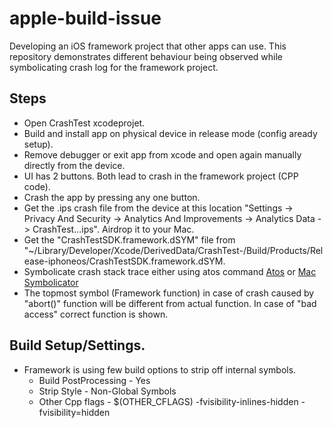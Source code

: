 
# apple-build-issue

Developing an iOS framework project that other apps can use. This repository demonstrates different behaviour being observed while symbolicating crash log for the framework project.

## Steps
* Open CrashTest xcodeprojet.
* Build and install app on physical device in release mode (config aready setup). 
* Remove debugger or exit app from xcode and open again manually directly from the device.
* UI has 2 buttons. Both lead to crash in the framework project (CPP code).
* Crash the app by pressing any one button.
* Get the .ips crash file from the device at this location "Settings -> Privacy And Security -> Analytics And Improvements -> Analytics Data -> CrashTest...ips". Airdrop it to your Mac.
* Get the "CrashTestSDK.framework.dSYM" file from "~/Library/Developer/Xcode/DerivedData/CrashTest-<uid>/Build/Products/Release-iphoneos/CrashTestSDK.framework.dSYM. 
* Symbolicate crash stack trace either using atos command [Atos](https://developer.apple.com/documentation/xcode/adding-identifiable-symbol-names-to-a-crash-report/) or [Mac Symbolicator](https://github.com/inket/MacSymbolicator/releases/tag/2.6)
* The topmost symbol (Framework function) in case of crash caused by "abort()" function will be different from actual function. In case of "bad access" correct function is shown.

## Build Setup/Settings.
* Framework is using few build options to strip off internal symbols.
    * Build PostProcessing - Yes
    * Strip Style - Non-Global Symbols
    * Other Cpp flags - $(OTHER_CFLAGS) -fvisibility-inlines-hidden -fvisibility=hidden
